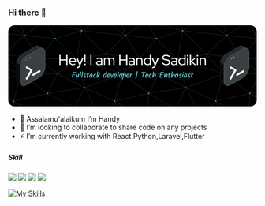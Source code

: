 ### Hi there 👋

![Handy Sadikin](github-header-image.png)


- 🌱 Assalamu'alaikum I’m Handy
- 👯 I’m looking to collaborate to share code on any projects
- ⚡ I’m currently working with React,Python,Laravel,Flutter

##### Skill

<img src="https://img.shields.io/badge/Laravel-FF2D20?style=for-the-badge&logo=laravel&logoColor=white" />
<img src="https://img.shields.io/badge/livewire-4e56a6?style=for-the-badge&logo=livewire&logoColor=white" />
<img src="https://img.shields.io/badge/Flutter-02569B?style=for-the-badge&logo=flutter&logoColor=white" />
<img src="https://img.shields.io/badge/Arduino-00979D?style=for-the-badge&logo=Arduino&logoColor=white" />



[![My Skills](https://skillicons.dev/icons?i=js,html,css,figma,docker,flutter,flask,git,github,go,nextjs,python,prisma,postman,tailwind,tensorflow,ts,vite,vscode,react,vue,nuxt,tailwind,supabase)](https://skillicons.dev)




<!---
- 💬 Ask me about ...
- 📫 How to reach me: ...
- 😄 Pronouns: ...
- ⚡ Fun fact: ...-->
